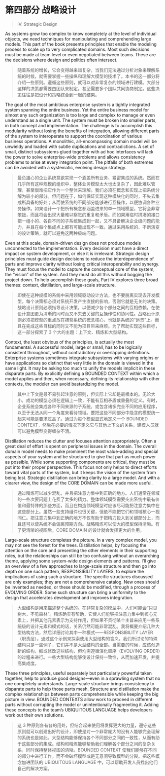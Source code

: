 # 第四部分 战略设计

> IV: Strategic Design

As systems grow too complex to know completely at the level of individual objects, we need techniques for manipulating and comprehending large models. This part of the book presents principles that enable the modeling process to scale up to very complicated domains. Most such decisions must be made at team level or even negotiated between teams. These are the decisions where design and politics often intersect.

> 随着系统的增长，它会变得越来越复杂，当我们无法通过分析对象来理解系统的时候，就需要掌握一些操纵和理解大模型的技术了。本书的这一部分将介绍一些原则。遵循这些原则，就可以对非常复杂的领域进行建模。大部分这样的决策都需要由团队来制定，甚至需要多个团队共同协商制定。这些决策往往是把设计和策略综合到一起的结果。

The goal of the most ambitious enterprise system is a tightly integrated system spanning the entire business. Yet the entire business model for almost any such organization is too large and complex to manage or even understand as a single unit. The system must be broken into smaller parts, in both concept and implementation. The challenge is to accomplish this modularity without losing the benefits of integration, allowing different parts of the system to interoperate to support the coordination of various business operations. A monolithic, all-encompassing domain model will be unwieldy and loaded with subtle duplications and contradictions. A set of small, distinct subsystems glued together with ad hoc interfaces will lack the power to solve enterprise-wide problems and allows consistency problems to arise at every integration point. The pitfalls of both extremes can be avoided with a systematic, evolving design strategy.

> 最负雄心的企业系统意欲实现一个涵盖所有业务、紧密集成的系统。然而在几乎所有这种规模的组织中，整体业务模型太大也太复杂了，因此难以管理，甚至很难把它作为一个整体来理解。我们必须在概念和实现上把系统分解为较小的部分。但问题在于，如何保证实现这种模块化的同时，不失去集成所具备的好处；从而使系统的不同部分能够进行互操作，以便协调各种业务操作。如果设计一个把所有概念都涵盖进来的单一领域模型，它将会非常笨拙，而且将会出现大量难以察觉的重复和矛盾。而如果用临时拼凑的接口把一组小的、各自不同的子系统集成到一起，又不具备解决企业级问题的能力，并且在每个集成点上都有可能出现不一致。通过采用系统的、不断演变的设计策略，就可以避免这两种极端问题。

Even at this scale, domain-driven design does not produce models unconnected to the implementation. Every decision must have a direct impact on system development, or else it is irrelevant. Strategic design principles must guide design decisions to reduce the interdependence of parts and improve clarity without losing critical interoperability and synergy. They must focus the model to capture the conceptual core of the system, the “vision” of the system. And they must do all this without bogging the project down. To help accomplish these goals, Part IV explores three broad themes: context, distillation, and large-scale structure.

> 即使在这种规模的系统中采用领域驱动设计方法，也不要脱离实现去开发模型。每个决策都必须对系统开发产生直接的影响，否则它就是无关的决策。战略设计原则必须指导设计决策，以便减少各个部分之间的互相依赖，在使设计意图更为清晰的同时而又不失去关键的互操作性和协同性。战略设计原则必须把模型的重点放在捕获系统的概念核心，也就是系统的“远景”上。而且在完成这些目标的同时又不能为项目带来麻烦。为了帮助实现这些目标，这一部分探索了 3 个大的主题：上下文、精炼和大型结构。

Context, the least obvious of the principles, is actually the most fundamental. A successful model, large or small, has to be logically consistent throughout, without contradictory or overlapping definitions. Enterprise systems sometimes integrate subsystems with varying origins or have applications so distinct that very little in the domain is viewed in the same light. It may be asking too much to unify the models implicit in these disparate parts. By explicitly defining a BOUNDED CONTEXT within which a model applies and then, when necessary, defining its relationship with other contexts, the modeler can avoid bastardizing the model.

> 其中上下文是最不易引起注意的原则，但实际上它却是最根本的。无论大小，成功的模型必须在逻辑上一致，不能有互相矛盾或重叠的定义。有时，企业系统会集成各种不同来源的子系统，或包含诸多完全不同的应用程序，以至于无法从同一个角度来看待领域。要把这些不同部分中隐含的模型统一起来可能是要求过高了。通过为每个模型显式地定义一个 BOUNDED CONTEXT，然后在必要的情况下定义它与其他上下文的关系，建模人员就可以避免模型变得缠杂不清。

Distillation reduces the clutter and focuses attention appropriately. Often a great deal of effort is spent on peripheral issues in the domain. The overall domain model needs to make prominent the most value-adding and special aspects of your system and be structured to give that part as much power as possible. While some supporting components are critical, they must be put into their proper perspective. This focus not only helps to direct efforts toward vital parts of the system, but it keeps the vision of the system from being lost. Strategic distillation can bring clarity to a large model. And with a clearer view, the design of the CORE DOMAIN can be made more useful.

> 通过精炼可以减少混乱，并且把注意力集中到正确的地方。人们通常在领域的一些次要问题上花费了太多的精力。整体领域模型需要突出系统中最有价值和最特殊的那些方面，而且在构造领域模型时应该尽可能把注意力集中在这些部分上。虽然一些支持组件也很关键，但绝不能把它们和领域核心一视同仁。把注意力集中到正确的地方不仅有助于把精力投入到关键部分上，而且还可以使系统不会偏离预期方向。战略精炼可以使大的模型保持清晰。有了更清晰的视图后，CORE DOMAIN 的设计就会发挥更大的作用。

Large-scale structure completes the picture. In a very complex model, you may not see the forest for the trees. Distillation helps, by focusing the attention on the core and presenting the other elements in their supporting roles, but the relationships can still be too confusing without an overarching theme, applying some system-wide design elements and patterns. I’ll give an overview of a few approaches to large-scale structure and then go into depth on one such pattern, RESPONSIBILITY LAYERS, to explore the implications of using such a structure. The specific structures discussed are only examples; they are not a comprehensive catalog. New ones should be invented as needed, or these should be modified, through a process of EVOLVING ORDER. Some such structure can bring a uniformity to the design that accelerates development and improves integration.

> 大型结构是用来描述整个系统的。在非常复杂的模型中，人们可能会“只见树木，不见森林”。精炼确实有帮助，它使人们能够把注意力集中到核心元素上，并把其他元素表示为支持作用，但如果不贯彻某个主旨来应用一些系统级的设计元素和模式的话，关系仍然可能非常混乱。我将概要介绍几种大型结构方法，然后详细讨论其中一种模式——RESPONSIBILITY LAYER（职责层），通过这个示例来探索使用大型结构的含义。我们所讨论的特殊结构只是一些例子，它们并不是大型结构的全部。当需要的时候，应该创造新的结构，抑或修改这些结构，但均需遵循演化顺序（EVOLVING ORDER）的过程来进行。一些大型结构能够使设计保持一致性，从而加速开发，并提高集成度。

These three principles, useful separately but particularly powerful taken together, help to produce good designs—even in a sprawling system that no one completely understands. Large-scale structure brings consistency to disparate parts to help those parts mesh. Structure and distillation make the complex relationships between parts comprehensible while keeping the big picture in view. BOUNDED CONTEXTS allow work to proceed in different parts without corrupting the model or unintentionally fragmenting it. Adding these concepts to the team’s UBIQUITOUS LANGUAGE helps developers work out their own solutions.

> 这 3 种原则各有各的用处，但结合起来使用将发挥更大的力量，遵守这些原则就可以创建出好的设计，即使是对一个非常庞大的没有人能够完全理解的系统也是如此。大型结构能够保持各个不同部分之间的一致性，从而有助于这些部分的集成。结构和精炼能够帮助我们理解各个部分之间的复杂关系，同时保持整体视图的清晰。BOUNDED CONTEXT 使我们能够在不同的部分中进行工作，而不会破坏模型或是无意间导致模型的分裂。把这些概念加进团队的 UBIQUITOUS LANGUAGE 中，可以帮助开发人员找出他们自己的解决方案。
